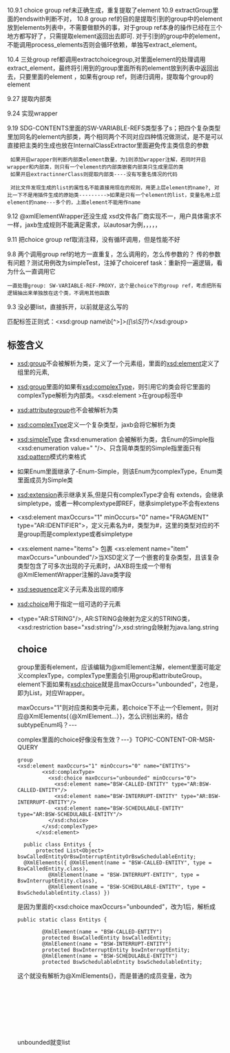 10.9.1 choice group ref未正确生成，重复提取了element
10.9 extractGroup里面的endswith判断不对，
10.8 group ref的目的是提取引到的group中的element放到elements列表中，不需要做额外的事，对于group ref本身的操作已经在三个地方都写好了，只需提取element返回出去即可.
      对于引到的group中的element，不能调用process_elements否则会循环依赖，单独写extract_element。
     
10.4 三处group ref都调用extractchoicegroup,对里面element的处理调用extract_element，最终将引用到的group里面所有的element放到列表中返回出去，只要里面的element
     ，如果有group ref，则递归调用，提取每个group的element

9.27 提取内部类

9.24 实现wrapper

9.19 SDG-CONTENTS里面的SW-VARIABLE-REFS类型多了s；把四个复杂类型里加同名的element内部类，两个相同两个不同对应四种情况做测试，是不是可以直接把主类的生成也放在InternalClassExtractor里面避免传主类信息的参数

     如果开启wrapper则判断内部类element数量，为1则添加wrapper注解，若同时开启wrapper和内部类，则只有一个element的内部类嵌套内部类只生成里层的类
     如果开启extractinnerClass则提取内部类----没有写重名情况的代码

     对比文件发现生成的list的属性名不能直接用现在的规则，用更上层element的name?, 对比一下不是用插件生成的原始类--------->如果是只有一个element的list，变量名用上层element的name---多个的，上面element不能用作name

9.12 @xmlElementWrapper还没生成
     xsd文件各厂商实现不一，用户具体需求不一样，jaxb生成规则不能满足需求，以autosar为例，，，，，

9.11 把choice group ref取消注释，没有循环调用，但是性能不好

9.8 两个调用group ref的地方一直重复，怎么调用的，怎么传参数的？
    传的参数有问题？测试用例改为simpleTest，注掉了choiceref
    task：重新捋一遍逻辑，看为什么一直调用它

    一直处理group: SW-VARIABLE-REF-PROXY，这个是choice下的group ref，考虑把所有逻辑抽出来单独放在这个类，不调用其他函数
9.3 没必要list<object>，直接拆开，以前就是这么写的


匹配标签正则式：<xsd:group name\b[^>]*>([\s\S]*?)<\/xsd:group>



## 标签含义

- <xsd:group>不会被解析为类，定义了一个元素组，里面的<xsd:element>定义了组里的元素,

- <xsd:group>里面的如果有<xsd:complexType>，则引用它的类会将它里面的complexType解析为内部类。<xsd:element >在group标签中

- <xsd:attributegroup>也不会被解析为类

- <xsd:complexType>定义一个复杂类型，jaxb会将它解析为类

- <xsd:simpleType> 含xsd:enumeration 会被解析为类，含Enum的Simple指<xsd:enumeration value="   "/>、只含简单类型的Simple指里面只有<xsd:pattern>模式约束格式

- 如果Enum里面继承了-Enum-Simple，则该Enum为complexType，Enum类里面成员为Simple类

- <xsd:extension>表示继承关系,但是只有complexType才会有 extends，会继承simpletype，或者一种complextype即REF，继承simpletype不会有extens

- <xsd:element maxOccurs="1" minOccurs="0" name="FRAGMENT" type="AR:IDENTIFIER">，定义元素名为#，类型为#，这里的类型对应的不是group而是complextype或者simpletype

- <xs:element name="items"> 包裹 <xs:element name="item" maxOccurs="unbounded"/>当XSD定义了一个嵌套的复杂类型，且该复杂类型包含了可多次出现的子元素时，JAXB将生成一个带有@XmlElementWrapper注解的Java类字段

- <xsd:sequence>定义子元素及出现的顺序

- <xsd:choice>用于指定一组可选的子元素

- <type="AR:STRING"/>, AR:STRING会映射为定义的STRING类， <xsd:restriction base="xsd:string"/>,xsd:string会映射为java.lang.string

  

  

  ##  choice

  group里面有element，应该编辑为@xmlElement注解，element里面可能定义complexType，complexType里面会引用group和attributeGroup。element下面如果有<xsd:choice>就是且maxOccurs="unbounded"，2也是，即为List，对应Wrapper。

  maxOccurs="1"则对应类和类中元素，若choice下不止一个Element，则对应@XmlElements{（@XmlElement...）}，怎么识别出来的，结合subtypeEnum吗？---

  complex里面的choice好像没有生效？---》TOPIC-CONTENT-OR-MSR-QUERY

  ```
  group
  <xsd:element maxOccurs="1" minOccurs="0" name="ENTITYS">
          <xsd:complexType>
            <xsd:choice maxOccurs="unbounded" minOccurs="0">
              <xsd:element name="BSW-CALLED-ENTITY" type="AR:BSW-CALLED-ENTITY"/>
              <xsd:element name="BSW-INTERRUPT-ENTITY" type="AR:BSW-INTERRUPT-ENTITY"/>
              <xsd:element name="BSW-SCHEDULABLE-ENTITY" type="AR:BSW-SCHEDULABLE-ENTITY"/>
            </xsd:choice>
          </xsd:complexType>
        </xsd:element>
        
    public class Entitys {    
        protected List<Object> bswCalledEntityOrBswInterruptEntityOrBswSchedulableEntity;
  	@XmlElements({ @XmlElement(name = "BSW-CALLED-ENTITY", type = BswCalledEntity.class),
  			@XmlElement(name = "BSW-INTERRUPT-ENTITY", type = BswInterruptEntity.class),
  			@XmlElement(name = "BSW-SCHEDULABLE-ENTITY", type = BswSchedulableEntity.class) })
  ```

  是因为里面的<xsd:choice maxOccurs="unbounded"，改为1后，解析成

  ```
  public static class Entitys {
  
          @XmlElement(name = "BSW-CALLED-ENTITY")
          protected BswCalledEntity bswCalledEntity;
          @XmlElement(name = "BSW-INTERRUPT-ENTITY")
          protected BswInterruptEntity bswInterruptEntity;
          @XmlElement(name = "BSW-SCHEDULABLE-ENTITY")
          protected BswSchedulableEntity bswSchedulableEntity;
  ```

  这个就没有解析为@XmlElements{}，而是普通的成员变量，改为unbounded就变list<Object>,和@XmlElements了

  ```
  <xsd:element maxOccurs="1" minOccurs="0" name="APPL-INIT-VALUE">
          <xsd:complexType>
            <xsd:choice maxOccurs="1" minOccurs="0">
              <xsd:element name="APPLICATION-RULE-BASED-VALUE-SPECIFICATION" type="AR:APPLICATION-RULE-BASED-VALUE-SPECIFICATION"/>
              <xsd:element name="APPLICATION-VALUE-SPECIFICATION" type="AR:APPLICATION-VALUE-SPECIFICATION"/>
              <xsd:element name="ARRAY-VALUE-SPECIFICATION" type="AR:ARRAY-VALUE-SPECIFICATION"/>
              <xsd:element name="CONSTANT-REFERENCE" type="AR:CONSTANT-REFERENCE"/>
              <xsd:element name="NUMERICAL-RULE-BASED-VALUE-SPECIFICATION" type="AR:NUMERICAL-RULE-BASED-VALUE-SPECIFICATION"/>
              <xsd:element name="NUMERICAL-VALUE-SPECIFICATION" type="AR:NUMERICAL-VALUE-SPECIFICATION"/>
              <xsd:element name="RECORD-VALUE-SPECIFICATION" type="AR:RECORD-VALUE-SPECIFICATION"/>
              <xsd:element name="REFERENCE-VALUE-SPECIFICATION" type="AR:REFERENCE-VALUE-SPECIFICATION"/>
              <xsd:element name="TEXT-VALUE-SPECIFICATION" type="AR:TEXT-VALUE-SPECIFICATION"/>
            </xsd:choice>
          </xsd:complexType>
        </xsd:element>
  ```

  


attributeGroup里面是<xsd:attribute >,应该编辑为@xmlAttribute注解



解析xsd文件时，将<xsd:complexType><xsd:simpleType>映射为java类，而<xsd:complexType>中会引用<xsd:group ref和<xsd:attributeGroup ref，这时就根据引用找到对应的<xsd:group>、<xsd:attributeGroup>,<xsd:group>中会定义<xsd:element>，<xsd:element>中可能会定义复杂类型或是直接type=，type对应<xsd:complexType><xsd:simpleType>，若是<xsd:group>中定义<xsd:complexType>将会被映射为内部类。

## complexType里面的choice

complex里面的choice全是unbounded，解析为list,@xmlelements({}),里面的@xmlelement就是引到的group里面的，提取出来都放入@xmlelements

```
  <xsd:complexType abstract="false" mixed="true" name="BOOLEAN-VALUE-VARIATION-POINT">
    <xsd:choice maxOccurs="unbounded" minOccurs="0">
      <xsd:group ref="AR:AR-OBJECT"/>
      <xsd:group ref="AR:FORMULA-EXPRESSION"/>
      <xsd:group ref="AR:SW-SYSTEMCONST-DEPENDENT-FORMULA"/>
      <xsd:group ref="AR:ATTRIBUTE-VALUE-VARIATION-POINT"/>
      <xsd:group ref="AR:BOOLEAN-VALUE-VARIATION-POINT"/>
    </xsd:choice>
    <xsd:attributeGroup ref="AR:AR-OBJECT"/>
    <xsd:attributeGroup ref="AR:ATTRIBUTE-VALUE-VARIATION-POINT"/>
  </xsd:complexType>
```

```
<xsd:group name="SW-SYSTEMCONST-DEPENDENT-FORMULA">
    <xsd:choice>
      <xsd:choice maxOccurs="unbounded" minOccurs="0">
        <xsd:element name="SYSC-STRING-REF">
          <xsd:complexType>
            <xsd:simpleContent>
              <xsd:extension base="AR:REF">
                <xsd:attribute name="DEST" type="AR:SW-SYSTEMCONST--SUBTYPES-ENUM" use="required"/>
              </xsd:extension>
            </xsd:simpleContent>
          </xsd:complexType>
        </xsd:element>
        <xsd:element name="SYSC-REF">
          <xsd:complexType>
            <xsd:simpleContent>
              <xsd:extension base="AR:REF">
                <xsd:attribute name="DEST" type="AR:SW-SYSTEMCONST--SUBTYPES-ENUM" use="required"/>
              </xsd:extension>
            </xsd:simpleContent>
          </xsd:complexType>
        </xsd:element>
      </xsd:choice>
    </xsd:choice>
  </xsd:group>
```

这里只有<xsd:group name="SW-SYSTEMCONST-DEPENDENT-FORMULA">不是空的，后面四个都是attribute解析出来的但是解析成JAXBElement.class，Serializable也不是SW-SYSTEMCONST-DEPENDENT-FORMULA里面的，而是一个io接口，这里应该不对，可能因为继承的ref

```
public class BooleanValueVariationPoint {
	@XmlElementRefs({
			@XmlElementRef(name = "SYSC-STRING-REF", namespace = "http://autosar.org/schema/r4.0", type = JAXBElement.class, required = false),
			@XmlElementRef(name = "SYSC-REF", namespace = "http://autosar.org/schema/r4.0", type = JAXBElement.class, required = false) })

	protected List<Serializable> content;

	protected java.lang.String s;

	protected java.lang.String t;

	protected BindingTimeEnumSimple bindingTime;

	protected java.lang.String blueprintValue;

	protected java.lang.String sd;

	protected java.lang.String shortLabel;
```

## attributeGroup里面的ref

```
<xsd:attributeGroup name="WHITESPACE-CONTROLLED">
    <xsd:attribute ref="xml:space" use="required"/>
  </xsd:attributeGroup>
```

解析为

```
protected java.lang.String space;
	
	@XmlAttribute(name = "space", namespace = "http://www.w3.org/XML/1998/namespace", required = true)
	@XmlJavaTypeAdapter(CollapsedStringAdapter.class)
	public java.lang.String getSpace() {
		if (space == null) {
			return "preserve";
		} else {
			return space;
		}
	}

	public void setSpace(java.lang.String value) {
		this.space = value;
	}
```



---

XML Schema继承关系

适用转为父类的场景

- 代码生成接口调用返回类型

逐层继承不适用，转父类丢失信息----->除了转父类的逐层建模？文件量增加

SUBTYPES-ENUM列出当前父类的子类，------>提取出不重复的成员放在父类中

分类，哪些不用体现出父类

- ENUM只有自己
- ref（已有继承）
- Abstract------>enum中的直接跳过？
- BluePrint
- atp
- collectable

`<!-- PortInterface -->`

`<xs:simpleType name="PORT-INTERFACE--SUBTYPES-ENUM">`

      `<xs:restriction base="xsd:string">`

         `<xs:enumeration value="CLIENT-SERVER-INTERFACE" />`

         `<xs:enumeration value="DATA-INTERFACE" />`

         `<xs:enumeration value="MODE-SWITCH-INTERFACE" />`

         `<xs:enumeration value="NV-DATA-INTERFACE" />`

         `<xs:enumeration value="PARAMETER-INTERFACE" />`

         `<xs:enumeration value="PORT-INTERFACE" />`

         `<xs:enumeration value="SENDER-RECEIVER-INTERFACE" />`

         `<xs:enumeration value="TRIGGER-INTERFACE" />`

      `</xs:restriction>`

`</xs:simpleType>`

```
<xsd:element maxOccurs="1" minOccurs="0" name="VENDOR-SPECIFIC-MODULE-DEF-REFS">
        <xsd:complexType>
          <xsd:choice maxOccurs="unbounded" minOccurs="0">
            <xsd:element name="VENDOR-SPECIFIC-MODULE-DEF-REF">
              <xsd:complexType>
                <xsd:simpleContent>
                  <xsd:extension base="AR:REF">
                    <xsd:attribute name="DEST" type="AR:ECUC-MODULE-DEF--SUBTYPES-ENUM" use="required"/>
                  </xsd:extension>
                </xsd:simpleContent>
              </xsd:complexType>
            </xsd:element>
          </xsd:choice>
        </xsd:complexType>
      </xsd:element>
```



test.xsd跳过![image-20240822144603219](C:\Users\User\AppData\Roaming\Typora\typora-user-images\image-20240822144603219.png)

## mixed标签

@mixed标签jaxb解析为Serializable和@XmlElementRefs，应该改为object和@xmlElements，

```
<xsd:complexType abstract="false" mixed="true" name="FM-CONDITION-BY-FEATURES-AND-ATTRIBUTES">
```

```
@XmlMixed
@XmlElements({
    @XmlElement(name = "CONFIG-ELEMENT-DEF-GLOBAL-REF", type = ConfigElementDefGlobalRef.class),
    @XmlElement(name = "CONFIG-ELEMENT-DEF-LOCAL-REF", type = ConfigElementDefLocalRef.class)
})
protected List<Object> mixed;

```

解析后的 Java 对象中的 `mixed` 列表可能会包含：

- `"Some text"`：作为 `String` 类型。
- 一个 `ConfigElementDefGlobalRef` 对象。
- `"More text"`：作为 `String` 类型。
- 一个 `ConfigElementDefLocalRef` 对象。

遍历mixed列表来访问里面的内容

```
for (Object obj : ecucQueryExpression.getMixed()) {
    if (obj instanceof String) {
        // 处理文本
        System.out.println("Text: " + (String) obj);
    } else if (obj instanceof ConfigElementDefGlobalRef) {
        // 处理 CONFIG-ELEMENT-DEF-GLOBAL-REF
        ConfigElementDefGlobalRef globalRef = (ConfigElementDefGlobalRef) obj;
        System.out.println("Global Ref DEST: " + globalRef.getDest());
    } else if (obj instanceof ConfigElementDefLocalRef) {
        // 处理 CONFIG-ELEMENT-DEF-LOCAL-REF
        ConfigElementDefLocalRef localRef = (ConfigElementDefLocalRef) obj;
        System.out.println("Local Ref DEST: " + localRef.getDest());
    }
}

```

